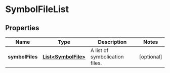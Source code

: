 

# SymbolFileList


## Properties

| Name | Type | Description | Notes |
|------------ | ------------- | ------------- | -------------|
|**symbolFiles** | [**List&lt;SymbolFile&gt;**](SymbolFile.md) | A list of symbolication files. |  [optional] |



